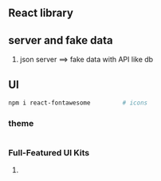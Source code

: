 

## React library


## server and fake data
1. json server ==> fake data with API like db 


## UI

```bash
npm i react-fontawesome         # icons
```


### theme

```bash

```

### Full-Featured UI Kits

1. 
